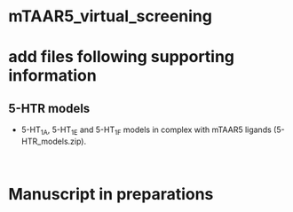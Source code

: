 # mTAAR5_virtual_screening

# add files following supporting information


## 5-HTR models
- <p>5-HT<sub>1A</sub>, 5-HT<sub>1E</sub> and 5-HT<sub>1F</sub> models in complex with mTAAR5 ligands (5-HTR_models.zip).<p><br/>


# Manuscript in preparations
